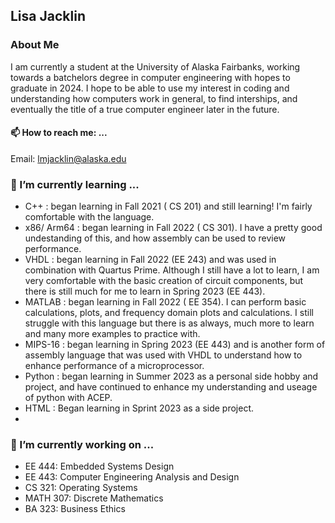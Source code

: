 ## Lisa Jacklin
### About Me
I am currently a student at the University of Alaska Fairbanks, working towards a batchelors degree in computer engineering with hopes to graduate in 2024. I hope to be able to use my interest in coding and understanding how computers work in general, to find interships, and eventually the title of a true computer engineer later in the future.

#### 📫 How to reach me: ...
  Email: lmjacklin@alaska.edu
  
### 🌱 I’m currently learning ...
  - C++ : began learning in Fall 2021 ( CS 201) and still learning! I'm fairly comfortable with the language.
  - x86/ Arm64  : began learning in Fall 2022 ( CS 301). I have a pretty good undestanding of this, and how assembly can be used to review performance.
  - VHDL : began learning in Fall 2022 (EE 243) and was used in combination with Quartus Prime. Although I still have a lot to learn, I am very comfortable with the basic creation of circuit components, but there is still much for me to learn in Spring 2023 (EE 443).
  - MATLAB : began learning in Fall 2022 ( EE 354). I can perform basic calculations, plots, and frequency domain plots and calculations. I still struggle with this language but there is as always, much more to learn and many more examples to practice with.
  - MIPS-16 : began learning in Spring 2023 (EE 443) and is another form of assembly language that was used with VHDL to understand how to enhance performance of a microprocessor.
  - Python : began learning in Summer 2023 as a personal side hobby and project, and have continued to enhance my understanding and useage of python with ACEP.
  - HTML : Began learning in Sprint 2023 as a side project.
  - 

### 🔭 I’m currently working on ...
- EE 444: Embedded Systems Design
- EE 443: Computer Engineering Analysis and Design
- CS 321: Operating Systems
- MATH 307: Discrete Mathematics
- BA 323: Business Ethics

<!--
**LisaJacklin/LisaJacklin** is a ✨ _special_ ✨ repository because its `README.md` (this file) appears on your GitHub profile.

Here are some ideas to get you started:
- 👯 I’m looking to collaborate on ...
- 🤔 I’m looking for help with ...
- 💬 Ask me about ...
- 😄 Pronouns: ...
- ⚡ Fun fact: ...
-->
